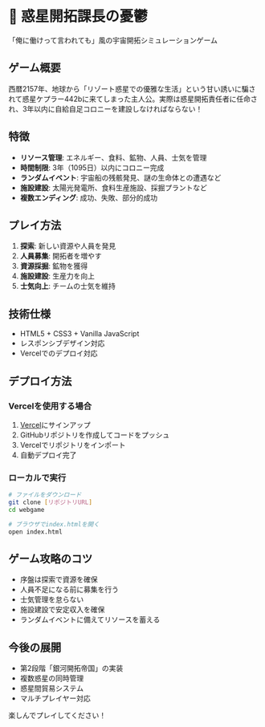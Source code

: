 # 🚀 惑星開拓課長の憂鬱

「俺に働けって言われても」風の宇宙開拓シミュレーションゲーム

## ゲーム概要

西暦2157年、地球から「リゾート惑星での優雅な生活」という甘い誘いに騙されて惑星ケプラー442bに来てしまった主人公。実際は惑星開拓責任者に任命され、3年以内に自給自足コロニーを建設しなければならない！

## 特徴

- **リソース管理**: エネルギー、食料、鉱物、人員、士気を管理
- **時間制限**: 3年（1095日）以内にコロニー完成
- **ランダムイベント**: 宇宙船の残骸発見、謎の生命体との遭遇など
- **施設建設**: 太陽光発電所、食料生産施設、採掘プラントなど
- **複数エンディング**: 成功、失敗、部分的成功

## プレイ方法

1. **探索**: 新しい資源や人員を発見
2. **人員募集**: 開拓者を増やす
3. **資源採掘**: 鉱物を獲得
4. **施設建設**: 生産力を向上
5. **士気向上**: チームの士気を維持

## 技術仕様

- HTML5 + CSS3 + Vanilla JavaScript
- レスポンシブデザイン対応
- Vercelでのデプロイ対応

## デプロイ方法

### Vercelを使用する場合

1. [Vercel](https://vercel.com/)にサインアップ
2. GitHubリポジトリを作成してコードをプッシュ
3. Vercelでリポジトリをインポート
4. 自動デプロイ完了

### ローカルで実行

```bash
# ファイルをダウンロード
git clone [リポジトリURL]
cd webgame

# ブラウザでindex.htmlを開く
open index.html
```

## ゲーム攻略のコツ

- 序盤は探索で資源を確保
- 人員不足になる前に募集を行う
- 士気管理を怠らない
- 施設建設で安定収入を確保
- ランダムイベントに備えてリソースを蓄える

## 今後の展開

- 第2段階「銀河開拓帝国」の実装
- 複数惑星の同時管理
- 惑星間貿易システム
- マルチプレイヤー対応

楽しんでプレイしてください！